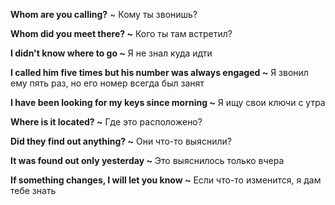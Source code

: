 
**Whom are you calling?** ~ Кому ты звонишь? 

**Whom did you meet there? ~** Кого ты там встретил? 

**I didn't know where to go ~** Я не знал куда идти 

**I called him five times but his number was always engaged ~** Я звонил ему пять раз, но его номер всегда был занят 

**I have been looking for my keys since morning ~** Я ищу свои ключи с утра 

**Where is it located? ~** Где это расположено? 

**Did they find out anything? ~** Они что-то выяснили? 

**It was found out only yesterday ~** Это выяснилось только вчера 

**If something changes, I will let you know ~** Если что-то изменится, я дам тебе знать